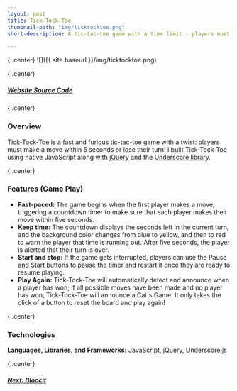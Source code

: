 ```yaml
---
layout: post
title: Tick-Tock-Toe
thumbnail-path: "img/ticktocktoe.png"
short-description: A tic-tac-toe game with a time limit - players must make a move within five seconds or lose their turn!

---
```


{:.center}
![]({{ site.baseurl }}/img/ticktocktoe.png)

{:.center}
<h5>
  <a href="https://quicktocktoe.firebaseapp.com/" class="button">
    Website
  </a>
  <a href="https://github.com/rachelcolby11/TickTockToe" class="button">
    Source Code
    <i class="fa fa-fw fa-github"></i>
  </a>
</h5>

{:.center}
### Overview
Tick-Tock-Toe is a fast and furious tic-tac-toe game with a twist: players must make a move within 5 seconds or lose their turn! I built Tick-Tock-Toe using native JavaScript along with [jQuery](https://jquery.com/) and the [Underscore library](http://underscorejs.org/).

{:.center}
### Features (Game Play)
* **Fast-paced:** The game begins when the first player makes a move, triggering a countdown timer to make sure that each player makes their move within five seconds.
* **Keep time:** The countdown displays the seconds left in the current turn, and the background color changes from blue to yellow, and then to red to warn the player that time is running out. After five seconds, the player is alerted that their turn is over.
* **Start and stop:** If the game gets interrupted, players can use the Pause and Start buttons to pause the timer and restart it once they are ready to resume playing.
* **Play Again:** Tick-Tock-Toe will automatically detect and announce when a player has won; if all possible moves have been made and no player has won, Tick-Tock-Toe will announce a Cat's Game. It only takes the click of a button to reset the board and play again!

{:.center}
### Technologies
**Languages, Libraries, and Frameworks:** JavaScript, jQuery, Underscore.js

{:.center}
<h5>
  <a href="/portfolio/4-bloccit/" class="button next-project">
    Next: Bloccit
    <i class="fa fa-chevron-right"></i>
  </a>
</h5>
